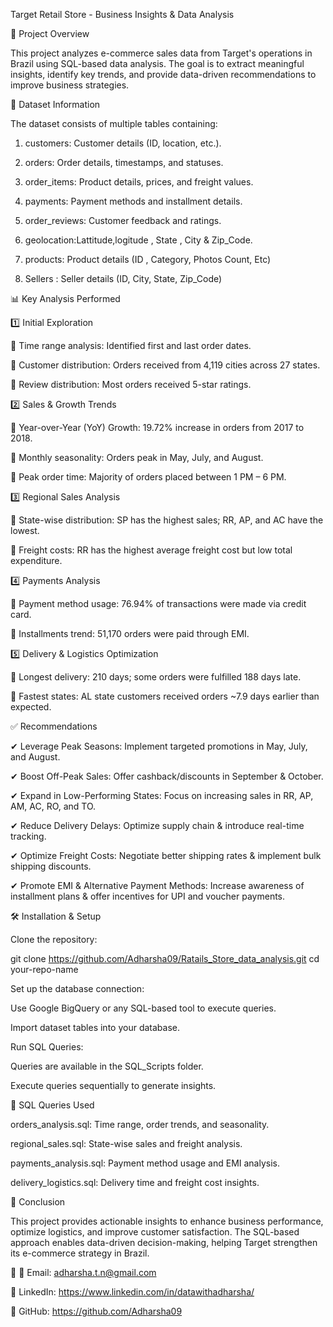 Target Retail Store - Business Insights & Data Analysis

📌 Project Overview

This project analyzes e-commerce sales data from Target's operations in Brazil using SQL-based data analysis. The goal is to extract meaningful insights, identify key trends, and provide data-driven recommendations to improve business strategies.

📂 Dataset Information

The dataset consists of multiple tables containing:

1.  customers: Customer details (ID, location, etc.).

2. orders: Order details, timestamps, and statuses.

3. order_items: Product details, prices, and freight values.

4. payments: Payment methods and installment details.

5. order_reviews: Customer feedback and ratings.

5. geolocation:Lattitude,logitude , State , City & Zip_Code.

6. products: Product details (ID , Category, Photos Count, Etc)

7. Sellers : Seller details (ID, City, State, Zip_Code)

📊 Key Analysis Performed

1️⃣ Initial Exploration

	Time range analysis: Identified first and last order dates.

	Customer distribution: Orders received from 4,119 cities across 27 states.

	Review distribution: Most orders received 5-star ratings.


2️⃣ Sales & Growth Trends

	Year-over-Year (YoY) Growth: 19.72% increase in orders from 2017 to 2018.

	Monthly seasonality: Orders peak in May, July, and August.

	Peak order time: Majority of orders placed between 1 PM – 6 PM.


3️⃣ Regional Sales Analysis

	State-wise distribution: SP has the highest sales; RR, AP, and AC have the lowest.

	Freight costs: RR has the highest average freight cost but low total expenditure.


4️⃣ Payments Analysis

	Payment method usage: 76.94% of transactions were made via credit card.

	Installments trend: 51,170 orders were paid through EMI.


5️⃣ Delivery & Logistics Optimization

	Longest delivery: 210 days; some orders were fulfilled 188 days late.

	Fastest states: AL state customers received orders ~7.9 days earlier than expected.


✅ Recommendations

✔ Leverage Peak Seasons: Implement targeted promotions in May, July, and August.

✔ Boost Off-Peak Sales: Offer cashback/discounts in September & October.

✔ Expand in Low-Performing States: Focus on increasing sales in RR, AP, AM, AC, RO, and TO.

✔ Reduce Delivery Delays: Optimize supply chain & introduce real-time tracking.

✔ Optimize Freight Costs: Negotiate better shipping rates & implement bulk shipping discounts.

✔ Promote EMI & Alternative Payment Methods: Increase awareness of installment plans & offer incentives for UPI and voucher payments.

🛠️ Installation & Setup

Clone the repository:

git clone https://github.com/Adharsha09/Ratails_Store_data_analysis.git
cd your-repo-name

Set up the database connection:

Use Google BigQuery or any SQL-based tool to execute queries.

Import dataset tables into your database.

Run SQL Queries:

Queries are available in the SQL_Scripts folder.

Execute queries sequentially to generate insights.

📜 SQL Queries Used

orders_analysis.sql: Time range, order trends, and seasonality.

regional_sales.sql: State-wise sales and freight analysis.

payments_analysis.sql: Payment method usage and EMI analysis.

delivery_logistics.sql: Delivery time and freight cost insights.

🎯 Conclusion

This project provides actionable insights to enhance business performance, optimize logistics, and improve customer satisfaction. The SQL-based approach enables data-driven decision-making, helping Target strengthen its e-commerce strategy in Brazil.

📌 
📧 Email: adharsha.t.n@gmail.com

🔗 LinkedIn: https://www.linkedin.com/in/datawithadharsha/

🐙 GitHub: https://github.com/Adharsha09


 
